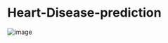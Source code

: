 # Heart-Disease-prediction

![image](https://user-images.githubusercontent.com/98414882/235366610-ddbc5189-b570-495a-9f3a-f0aa1443b1a6.png)
